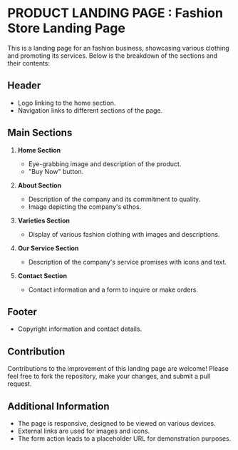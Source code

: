 # PRODUCT LANDING PAGE : Fashion Store Landing Page

This is a landing page for an fashion business, showcasing various clothing and promoting its services. Below is the breakdown of the sections and their contents:

## Header
- Logo linking to the home section.
- Navigation links to different sections of the page.

## Main Sections
1. **Home Section**
   - Eye-grabbing image and description of the product.
   - "Buy Now" button.

2. **About Section**
   - Description of the company and its commitment to quality.
   - Image depicting the company's ethos.

3. **Varieties Section**
   - Display of various fashion clothing with images and descriptions.

4. **Our Service Section**
   - Description of the company's service promises with icons and text.

5. **Contact Section**
   - Contact information and a form to inquire or make orders.

## Footer
- Copyright information and contact details.

## Contribution
Contributions to the improvement of this landing page are welcome! Please feel free to fork the repository, make your changes, and submit a pull request.

## Additional Information
- The page is responsive, designed to be viewed on various devices.
- External links are used for images and icons.
- The form action leads to a placeholder URL for demonstration purposes.

